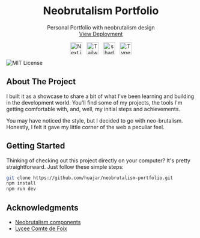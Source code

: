 
<br />
<div align="center">
  <h1 align="center">Neobrutalism Portfolio</h1>
  <p align="center">
    Personal Portfolio with neobrutalism design
    <br />
    <a href="https://huaj.ar">View Deployment</a>
  </p>
  <div style="display: flex; justify-content: center; gap: 12px; margin-top: 12px;">
    <img src="https://readmebadge.vercel.app/badges/nextjs.svg" alt="Next.js" height="32" />
    <img src="https://readmebadge.vercel.app/badges/tailwind.svg" alt="Tailwind CSS" height="32" />
    <img src="https://readmebadge.vercel.app/badges/shadcn.svg" alt="shadcnUI" height="32" />
    <img src="https://readmebadge.vercel.app/badges/typescript.svg" alt="Typescript" height="32" />
  </div>
</div>

![MIT License](https://img.shields.io/badge/License-MIT-green.svg)

## About The Project

I built it as a showcase to share a bit of what I've been learning and building in the development world. You'll find some of my projects, the tools I'm getting comfortable with, and, well, my initial steps and achievements.

You may have noticed the style, but I decided to go with neo-brutalism. Honestly, I felt it gave my little corner of the web a peculiar feel.

## Getting Started

Thinking of checking out this project directly on your computer? It's pretty straightforward. Just follow these simple steps:

   ```sh
   git clone https://github.com/huajar/neobrutalism-portfolio.git
   npm install
   npm run dev
   ```

## Acknowledgments

* [Neobrutalism components](https://www.neobrutalism.dev/)
* [Lycee Comte de Foix](https://github.com/NoeSourdes/lycee-comte-de-foix)

